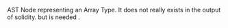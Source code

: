 AST Node representing an Array Type. It does not really exists in the output of solidity. but is needed . 